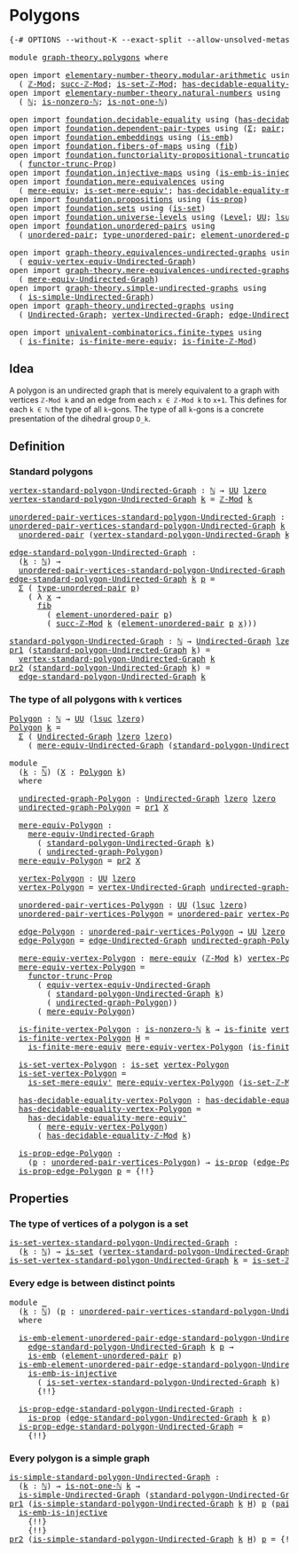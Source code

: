 # Polygons

<pre class="Agda"><a id="21" class="Symbol">{-#</a> <a id="25" class="Keyword">OPTIONS</a> <a id="33" class="Pragma">--without-K</a> <a id="45" class="Pragma">--exact-split</a> <a id="59" class="Pragma">--allow-unsolved-metas</a> <a id="82" class="Symbol">#-}</a>

<a id="87" class="Keyword">module</a> <a id="94" href="graph-theory.polygons.html" class="Module">graph-theory.polygons</a> <a id="116" class="Keyword">where</a>

<a id="123" class="Keyword">open</a> <a id="128" class="Keyword">import</a> <a id="135" href="elementary-number-theory.modular-arithmetic.html" class="Module">elementary-number-theory.modular-arithmetic</a> <a id="179" class="Keyword">using</a>
  <a id="187" class="Symbol">(</a> <a id="189" href="elementary-number-theory.modular-arithmetic.html#3523" class="Function">ℤ-Mod</a><a id="194" class="Symbol">;</a> <a id="196" href="elementary-number-theory.modular-arithmetic.html#5299" class="Function">succ-ℤ-Mod</a><a id="206" class="Symbol">;</a> <a id="208" href="elementary-number-theory.modular-arithmetic.html#4436" class="Function">is-set-ℤ-Mod</a><a id="220" class="Symbol">;</a> <a id="222" href="elementary-number-theory.modular-arithmetic.html#4168" class="Function">has-decidable-equality-ℤ-Mod</a><a id="250" class="Symbol">)</a>
<a id="252" class="Keyword">open</a> <a id="257" class="Keyword">import</a> <a id="264" href="elementary-number-theory.natural-numbers.html" class="Module">elementary-number-theory.natural-numbers</a> <a id="305" class="Keyword">using</a>
  <a id="313" class="Symbol">(</a> <a id="315" href="elementary-number-theory.natural-numbers.html#1444" class="Datatype">ℕ</a><a id="316" class="Symbol">;</a> <a id="318" href="elementary-number-theory.natural-numbers.html#1926" class="Function">is-nonzero-ℕ</a><a id="330" class="Symbol">;</a> <a id="332" href="elementary-number-theory.natural-numbers.html#2080" class="Function">is-not-one-ℕ</a><a id="344" class="Symbol">)</a>

<a id="347" class="Keyword">open</a> <a id="352" class="Keyword">import</a> <a id="359" href="foundation.decidable-equality.html" class="Module">foundation.decidable-equality</a> <a id="389" class="Keyword">using</a> <a id="395" class="Symbol">(</a><a id="396" href="foundation.decidable-equality.html#1785" class="Function">has-decidable-equality</a><a id="418" class="Symbol">)</a>
<a id="420" class="Keyword">open</a> <a id="425" class="Keyword">import</a> <a id="432" href="foundation.dependent-pair-types.html" class="Module">foundation.dependent-pair-types</a> <a id="464" class="Keyword">using</a> <a id="470" class="Symbol">(</a><a id="471" href="foundation-core.dependent-pair-types.html#502" class="Record">Σ</a><a id="472" class="Symbol">;</a> <a id="474" href="foundation-core.dependent-pair-types.html#575" class="InductiveConstructor">pair</a><a id="478" class="Symbol">;</a> <a id="480" href="foundation-core.dependent-pair-types.html#592" class="Field">pr1</a><a id="483" class="Symbol">;</a> <a id="485" href="foundation-core.dependent-pair-types.html#604" class="Field">pr2</a><a id="488" class="Symbol">)</a>
<a id="490" class="Keyword">open</a> <a id="495" class="Keyword">import</a> <a id="502" href="foundation.embeddings.html" class="Module">foundation.embeddings</a> <a id="524" class="Keyword">using</a> <a id="530" class="Symbol">(</a><a id="531" href="foundation-core.embeddings.html#979" class="Function">is-emb</a><a id="537" class="Symbol">)</a>
<a id="539" class="Keyword">open</a> <a id="544" class="Keyword">import</a> <a id="551" href="foundation.fibers-of-maps.html" class="Module">foundation.fibers-of-maps</a> <a id="577" class="Keyword">using</a> <a id="583" class="Symbol">(</a><a id="584" href="foundation-core.fibers-of-maps.html#929" class="Function">fib</a><a id="587" class="Symbol">)</a>
<a id="589" class="Keyword">open</a> <a id="594" class="Keyword">import</a> <a id="601" href="foundation.functoriality-propositional-truncation.html" class="Module">foundation.functoriality-propositional-truncation</a> <a id="651" class="Keyword">using</a>
  <a id="659" class="Symbol">(</a> <a id="661" href="foundation.functoriality-propositional-truncation.html#1451" class="Function">functor-trunc-Prop</a><a id="679" class="Symbol">)</a>
<a id="681" class="Keyword">open</a> <a id="686" class="Keyword">import</a> <a id="693" href="foundation.injective-maps.html" class="Module">foundation.injective-maps</a> <a id="719" class="Keyword">using</a> <a id="725" class="Symbol">(</a><a id="726" href="foundation.injective-maps.html#4595" class="Function">is-emb-is-injective</a><a id="745" class="Symbol">)</a>
<a id="747" class="Keyword">open</a> <a id="752" class="Keyword">import</a> <a id="759" href="foundation.mere-equivalences.html" class="Module">foundation.mere-equivalences</a> <a id="788" class="Keyword">using</a>
  <a id="796" class="Symbol">(</a> <a id="798" href="foundation.mere-equivalences.html#1406" class="Function">mere-equiv</a><a id="808" class="Symbol">;</a> <a id="810" href="foundation.mere-equivalences.html#3465" class="Function">is-set-mere-equiv&#39;</a><a id="828" class="Symbol">;</a> <a id="830" href="foundation.mere-equivalences.html#4004" class="Function">has-decidable-equality-mere-equiv&#39;</a><a id="864" class="Symbol">)</a>
<a id="866" class="Keyword">open</a> <a id="871" class="Keyword">import</a> <a id="878" href="foundation.propositions.html" class="Module">foundation.propositions</a> <a id="902" class="Keyword">using</a> <a id="908" class="Symbol">(</a><a id="909" href="foundation-core.propositions.html#1296" class="Function">is-prop</a><a id="916" class="Symbol">)</a>
<a id="918" class="Keyword">open</a> <a id="923" class="Keyword">import</a> <a id="930" href="foundation.sets.html" class="Module">foundation.sets</a> <a id="946" class="Keyword">using</a> <a id="952" class="Symbol">(</a><a id="953" href="foundation-core.sets.html#1100" class="Function">is-set</a><a id="959" class="Symbol">)</a>
<a id="961" class="Keyword">open</a> <a id="966" class="Keyword">import</a> <a id="973" href="foundation.universe-levels.html" class="Module">foundation.universe-levels</a> <a id="1000" class="Keyword">using</a> <a id="1006" class="Symbol">(</a><a id="1007" href="Agda.Primitive.html#597" class="Postulate">Level</a><a id="1012" class="Symbol">;</a> <a id="1014" href="foundation-core.universe-levels.html#222" class="Primitive">UU</a><a id="1016" class="Symbol">;</a> <a id="1018" href="Agda.Primitive.html#780" class="Primitive">lsuc</a><a id="1022" class="Symbol">;</a> <a id="1024" href="Agda.Primitive.html#764" class="Primitive">lzero</a><a id="1029" class="Symbol">)</a>
<a id="1031" class="Keyword">open</a> <a id="1036" class="Keyword">import</a> <a id="1043" href="foundation.unordered-pairs.html" class="Module">foundation.unordered-pairs</a> <a id="1070" class="Keyword">using</a>
  <a id="1078" class="Symbol">(</a> <a id="1080" href="foundation.unordered-pairs.html#2381" class="Function">unordered-pair</a><a id="1094" class="Symbol">;</a> <a id="1096" href="foundation.unordered-pairs.html#2756" class="Function">type-unordered-pair</a><a id="1115" class="Symbol">;</a> <a id="1117" href="foundation.unordered-pairs.html#3477" class="Function">element-unordered-pair</a><a id="1139" class="Symbol">)</a>

<a id="1142" class="Keyword">open</a> <a id="1147" class="Keyword">import</a> <a id="1154" href="graph-theory.equivalences-undirected-graphs.html" class="Module">graph-theory.equivalences-undirected-graphs</a> <a id="1198" class="Keyword">using</a>
  <a id="1206" class="Symbol">(</a> <a id="1208" href="graph-theory.equivalences-undirected-graphs.html#2222" class="Function">equiv-vertex-equiv-Undirected-Graph</a><a id="1243" class="Symbol">)</a>
<a id="1245" class="Keyword">open</a> <a id="1250" class="Keyword">import</a> <a id="1257" href="graph-theory.mere-equivalences-undirected-graphs.html" class="Module">graph-theory.mere-equivalences-undirected-graphs</a> <a id="1306" class="Keyword">using</a>
  <a id="1314" class="Symbol">(</a> <a id="1316" href="graph-theory.mere-equivalences-undirected-graphs.html#1028" class="Function">mere-equiv-Undirected-Graph</a><a id="1343" class="Symbol">)</a>
<a id="1345" class="Keyword">open</a> <a id="1350" class="Keyword">import</a> <a id="1357" href="graph-theory.simple-undirected-graphs.html" class="Module">graph-theory.simple-undirected-graphs</a> <a id="1395" class="Keyword">using</a>
  <a id="1403" class="Symbol">(</a> <a id="1405" href="graph-theory.simple-undirected-graphs.html#1589" class="Function">is-simple-Undirected-Graph</a><a id="1431" class="Symbol">)</a>
<a id="1433" class="Keyword">open</a> <a id="1438" class="Keyword">import</a> <a id="1445" href="graph-theory.undirected-graphs.html" class="Module">graph-theory.undirected-graphs</a> <a id="1476" class="Keyword">using</a>
  <a id="1484" class="Symbol">(</a> <a id="1486" href="graph-theory.undirected-graphs.html#785" class="Function">Undirected-Graph</a><a id="1502" class="Symbol">;</a> <a id="1504" href="graph-theory.undirected-graphs.html#981" class="Function">vertex-Undirected-Graph</a><a id="1527" class="Symbol">;</a> <a id="1529" href="graph-theory.undirected-graphs.html#1651" class="Function">edge-Undirected-Graph</a><a id="1550" class="Symbol">)</a>

<a id="1553" class="Keyword">open</a> <a id="1558" class="Keyword">import</a> <a id="1565" href="univalent-combinatorics.finite-types.html" class="Module">univalent-combinatorics.finite-types</a> <a id="1602" class="Keyword">using</a>
  <a id="1610" class="Symbol">(</a> <a id="1612" href="univalent-combinatorics.finite-types.html#4248" class="Function">is-finite</a><a id="1621" class="Symbol">;</a> <a id="1623" href="univalent-combinatorics.finite-types.html#7284" class="Function">is-finite-mere-equiv</a><a id="1643" class="Symbol">;</a> <a id="1645" href="univalent-combinatorics.finite-types.html#10732" class="Function">is-finite-ℤ-Mod</a><a id="1660" class="Symbol">)</a>
</pre>
## Idea

A polygon is an undirected graph that is merely equivalent to a graph with vertices `ℤ-Mod k` and an edge from each `x ∈ ℤ-Mod k` to `x+1`. This defines for each `k ∈ ℕ` the type of all `k`-gons. The type of all `k`-gons is a concrete presentation of the dihedral group `D_k`.

## Definition

### Standard polygons

<pre class="Agda"><a id="vertex-standard-polygon-Undirected-Graph"></a><a id="2000" href="graph-theory.polygons.html#2000" class="Function">vertex-standard-polygon-Undirected-Graph</a> <a id="2041" class="Symbol">:</a> <a id="2043" href="elementary-number-theory.natural-numbers.html#1444" class="Datatype">ℕ</a> <a id="2045" class="Symbol">→</a> <a id="2047" href="foundation-core.universe-levels.html#222" class="Primitive">UU</a> <a id="2050" href="Agda.Primitive.html#764" class="Primitive">lzero</a>
<a id="2056" href="graph-theory.polygons.html#2000" class="Function">vertex-standard-polygon-Undirected-Graph</a> <a id="2097" href="graph-theory.polygons.html#2097" class="Bound">k</a> <a id="2099" class="Symbol">=</a> <a id="2101" href="elementary-number-theory.modular-arithmetic.html#3523" class="Function">ℤ-Mod</a> <a id="2107" href="graph-theory.polygons.html#2097" class="Bound">k</a>

<a id="unordered-pair-vertices-standard-polygon-Undirected-Graph"></a><a id="2110" href="graph-theory.polygons.html#2110" class="Function">unordered-pair-vertices-standard-polygon-Undirected-Graph</a> <a id="2168" class="Symbol">:</a> <a id="2170" href="elementary-number-theory.natural-numbers.html#1444" class="Datatype">ℕ</a> <a id="2172" class="Symbol">→</a> <a id="2174" href="foundation-core.universe-levels.html#222" class="Primitive">UU</a> <a id="2177" class="Symbol">(</a><a id="2178" href="Agda.Primitive.html#780" class="Primitive">lsuc</a> <a id="2183" href="Agda.Primitive.html#764" class="Primitive">lzero</a><a id="2188" class="Symbol">)</a>
<a id="2190" href="graph-theory.polygons.html#2110" class="Function">unordered-pair-vertices-standard-polygon-Undirected-Graph</a> <a id="2248" href="graph-theory.polygons.html#2248" class="Bound">k</a> <a id="2250" class="Symbol">=</a>
  <a id="2254" href="foundation.unordered-pairs.html#2381" class="Function">unordered-pair</a> <a id="2269" class="Symbol">(</a><a id="2270" href="graph-theory.polygons.html#2000" class="Function">vertex-standard-polygon-Undirected-Graph</a> <a id="2311" href="graph-theory.polygons.html#2248" class="Bound">k</a><a id="2312" class="Symbol">)</a>

<a id="edge-standard-polygon-Undirected-Graph"></a><a id="2315" href="graph-theory.polygons.html#2315" class="Function">edge-standard-polygon-Undirected-Graph</a> <a id="2354" class="Symbol">:</a>
  <a id="2358" class="Symbol">(</a><a id="2359" href="graph-theory.polygons.html#2359" class="Bound">k</a> <a id="2361" class="Symbol">:</a> <a id="2363" href="elementary-number-theory.natural-numbers.html#1444" class="Datatype">ℕ</a><a id="2364" class="Symbol">)</a> <a id="2366" class="Symbol">→</a>
  <a id="2370" href="graph-theory.polygons.html#2110" class="Function">unordered-pair-vertices-standard-polygon-Undirected-Graph</a> <a id="2428" href="graph-theory.polygons.html#2359" class="Bound">k</a> <a id="2430" class="Symbol">→</a> <a id="2432" href="foundation-core.universe-levels.html#222" class="Primitive">UU</a> <a id="2435" href="Agda.Primitive.html#764" class="Primitive">lzero</a>
<a id="2441" href="graph-theory.polygons.html#2315" class="Function">edge-standard-polygon-Undirected-Graph</a> <a id="2480" href="graph-theory.polygons.html#2480" class="Bound">k</a> <a id="2482" href="graph-theory.polygons.html#2482" class="Bound">p</a> <a id="2484" class="Symbol">=</a>
  <a id="2488" href="foundation-core.dependent-pair-types.html#502" class="Record">Σ</a> <a id="2490" class="Symbol">(</a> <a id="2492" href="foundation.unordered-pairs.html#2756" class="Function">type-unordered-pair</a> <a id="2512" href="graph-theory.polygons.html#2482" class="Bound">p</a><a id="2513" class="Symbol">)</a>
    <a id="2519" class="Symbol">(</a> <a id="2521" class="Symbol">λ</a> <a id="2523" href="graph-theory.polygons.html#2523" class="Bound">x</a> <a id="2525" class="Symbol">→</a>
      <a id="2533" href="foundation-core.fibers-of-maps.html#929" class="Function">fib</a>
        <a id="2545" class="Symbol">(</a> <a id="2547" href="foundation.unordered-pairs.html#3477" class="Function">element-unordered-pair</a> <a id="2570" href="graph-theory.polygons.html#2482" class="Bound">p</a><a id="2571" class="Symbol">)</a>
        <a id="2581" class="Symbol">(</a> <a id="2583" href="elementary-number-theory.modular-arithmetic.html#5299" class="Function">succ-ℤ-Mod</a> <a id="2594" href="graph-theory.polygons.html#2480" class="Bound">k</a> <a id="2596" class="Symbol">(</a><a id="2597" href="foundation.unordered-pairs.html#3477" class="Function">element-unordered-pair</a> <a id="2620" href="graph-theory.polygons.html#2482" class="Bound">p</a> <a id="2622" href="graph-theory.polygons.html#2523" class="Bound">x</a><a id="2623" class="Symbol">)))</a>

<a id="standard-polygon-Undirected-Graph"></a><a id="2628" href="graph-theory.polygons.html#2628" class="Function">standard-polygon-Undirected-Graph</a> <a id="2662" class="Symbol">:</a> <a id="2664" href="elementary-number-theory.natural-numbers.html#1444" class="Datatype">ℕ</a> <a id="2666" class="Symbol">→</a> <a id="2668" href="graph-theory.undirected-graphs.html#785" class="Function">Undirected-Graph</a> <a id="2685" href="Agda.Primitive.html#764" class="Primitive">lzero</a> <a id="2691" href="Agda.Primitive.html#764" class="Primitive">lzero</a>
<a id="2697" href="foundation-core.dependent-pair-types.html#592" class="Field">pr1</a> <a id="2701" class="Symbol">(</a><a id="2702" href="graph-theory.polygons.html#2628" class="Function">standard-polygon-Undirected-Graph</a> <a id="2736" href="graph-theory.polygons.html#2736" class="Bound">k</a><a id="2737" class="Symbol">)</a> <a id="2739" class="Symbol">=</a>
  <a id="2743" href="graph-theory.polygons.html#2000" class="Function">vertex-standard-polygon-Undirected-Graph</a> <a id="2784" href="graph-theory.polygons.html#2736" class="Bound">k</a>
<a id="2786" href="foundation-core.dependent-pair-types.html#604" class="Field">pr2</a> <a id="2790" class="Symbol">(</a><a id="2791" href="graph-theory.polygons.html#2628" class="Function">standard-polygon-Undirected-Graph</a> <a id="2825" href="graph-theory.polygons.html#2825" class="Bound">k</a><a id="2826" class="Symbol">)</a> <a id="2828" class="Symbol">=</a>
  <a id="2832" href="graph-theory.polygons.html#2315" class="Function">edge-standard-polygon-Undirected-Graph</a> <a id="2871" href="graph-theory.polygons.html#2825" class="Bound">k</a>
</pre>
### The type of all polygons with `k` vertices

<pre class="Agda"><a id="Polygon"></a><a id="2934" href="graph-theory.polygons.html#2934" class="Function">Polygon</a> <a id="2942" class="Symbol">:</a> <a id="2944" href="elementary-number-theory.natural-numbers.html#1444" class="Datatype">ℕ</a> <a id="2946" class="Symbol">→</a> <a id="2948" href="foundation-core.universe-levels.html#222" class="Primitive">UU</a> <a id="2951" class="Symbol">(</a><a id="2952" href="Agda.Primitive.html#780" class="Primitive">lsuc</a> <a id="2957" href="Agda.Primitive.html#764" class="Primitive">lzero</a><a id="2962" class="Symbol">)</a>
<a id="2964" href="graph-theory.polygons.html#2934" class="Function">Polygon</a> <a id="2972" href="graph-theory.polygons.html#2972" class="Bound">k</a> <a id="2974" class="Symbol">=</a>
  <a id="2978" href="foundation-core.dependent-pair-types.html#502" class="Record">Σ</a> <a id="2980" class="Symbol">(</a> <a id="2982" href="graph-theory.undirected-graphs.html#785" class="Function">Undirected-Graph</a> <a id="2999" href="Agda.Primitive.html#764" class="Primitive">lzero</a> <a id="3005" href="Agda.Primitive.html#764" class="Primitive">lzero</a><a id="3010" class="Symbol">)</a>
    <a id="3016" class="Symbol">(</a> <a id="3018" href="graph-theory.mere-equivalences-undirected-graphs.html#1028" class="Function">mere-equiv-Undirected-Graph</a> <a id="3046" class="Symbol">(</a><a id="3047" href="graph-theory.polygons.html#2628" class="Function">standard-polygon-Undirected-Graph</a> <a id="3081" href="graph-theory.polygons.html#2972" class="Bound">k</a><a id="3082" class="Symbol">))</a>

<a id="3086" class="Keyword">module</a> <a id="3093" href="graph-theory.polygons.html#3093" class="Module">_</a>
  <a id="3097" class="Symbol">(</a><a id="3098" href="graph-theory.polygons.html#3098" class="Bound">k</a> <a id="3100" class="Symbol">:</a> <a id="3102" href="elementary-number-theory.natural-numbers.html#1444" class="Datatype">ℕ</a><a id="3103" class="Symbol">)</a> <a id="3105" class="Symbol">(</a><a id="3106" href="graph-theory.polygons.html#3106" class="Bound">X</a> <a id="3108" class="Symbol">:</a> <a id="3110" href="graph-theory.polygons.html#2934" class="Function">Polygon</a> <a id="3118" href="graph-theory.polygons.html#3098" class="Bound">k</a><a id="3119" class="Symbol">)</a>
  <a id="3123" class="Keyword">where</a>
  
  <a id="3134" href="graph-theory.polygons.html#3134" class="Function">undirected-graph-Polygon</a> <a id="3159" class="Symbol">:</a> <a id="3161" href="graph-theory.undirected-graphs.html#785" class="Function">Undirected-Graph</a> <a id="3178" href="Agda.Primitive.html#764" class="Primitive">lzero</a> <a id="3184" href="Agda.Primitive.html#764" class="Primitive">lzero</a>
  <a id="3192" href="graph-theory.polygons.html#3134" class="Function">undirected-graph-Polygon</a> <a id="3217" class="Symbol">=</a> <a id="3219" href="foundation-core.dependent-pair-types.html#592" class="Field">pr1</a> <a id="3223" href="graph-theory.polygons.html#3106" class="Bound">X</a>

  <a id="3228" href="graph-theory.polygons.html#3228" class="Function">mere-equiv-Polygon</a> <a id="3247" class="Symbol">:</a>
    <a id="3253" href="graph-theory.mere-equivalences-undirected-graphs.html#1028" class="Function">mere-equiv-Undirected-Graph</a>
      <a id="3287" class="Symbol">(</a> <a id="3289" href="graph-theory.polygons.html#2628" class="Function">standard-polygon-Undirected-Graph</a> <a id="3323" href="graph-theory.polygons.html#3098" class="Bound">k</a><a id="3324" class="Symbol">)</a>
      <a id="3332" class="Symbol">(</a> <a id="3334" href="graph-theory.polygons.html#3134" class="Function">undirected-graph-Polygon</a><a id="3358" class="Symbol">)</a>
  <a id="3362" href="graph-theory.polygons.html#3228" class="Function">mere-equiv-Polygon</a> <a id="3381" class="Symbol">=</a> <a id="3383" href="foundation-core.dependent-pair-types.html#604" class="Field">pr2</a> <a id="3387" href="graph-theory.polygons.html#3106" class="Bound">X</a>

  <a id="3392" href="graph-theory.polygons.html#3392" class="Function">vertex-Polygon</a> <a id="3407" class="Symbol">:</a> <a id="3409" href="foundation-core.universe-levels.html#222" class="Primitive">UU</a> <a id="3412" href="Agda.Primitive.html#764" class="Primitive">lzero</a>
  <a id="3420" href="graph-theory.polygons.html#3392" class="Function">vertex-Polygon</a> <a id="3435" class="Symbol">=</a> <a id="3437" href="graph-theory.undirected-graphs.html#981" class="Function">vertex-Undirected-Graph</a> <a id="3461" href="graph-theory.polygons.html#3134" class="Function">undirected-graph-Polygon</a>

  <a id="3489" href="graph-theory.polygons.html#3489" class="Function">unordered-pair-vertices-Polygon</a> <a id="3521" class="Symbol">:</a> <a id="3523" href="foundation-core.universe-levels.html#222" class="Primitive">UU</a> <a id="3526" class="Symbol">(</a><a id="3527" href="Agda.Primitive.html#780" class="Primitive">lsuc</a> <a id="3532" href="Agda.Primitive.html#764" class="Primitive">lzero</a><a id="3537" class="Symbol">)</a>
  <a id="3541" href="graph-theory.polygons.html#3489" class="Function">unordered-pair-vertices-Polygon</a> <a id="3573" class="Symbol">=</a> <a id="3575" href="foundation.unordered-pairs.html#2381" class="Function">unordered-pair</a> <a id="3590" href="graph-theory.polygons.html#3392" class="Function">vertex-Polygon</a>

  <a id="3608" href="graph-theory.polygons.html#3608" class="Function">edge-Polygon</a> <a id="3621" class="Symbol">:</a> <a id="3623" href="graph-theory.polygons.html#3489" class="Function">unordered-pair-vertices-Polygon</a> <a id="3655" class="Symbol">→</a> <a id="3657" href="foundation-core.universe-levels.html#222" class="Primitive">UU</a> <a id="3660" href="Agda.Primitive.html#764" class="Primitive">lzero</a>
  <a id="3668" href="graph-theory.polygons.html#3608" class="Function">edge-Polygon</a> <a id="3681" class="Symbol">=</a> <a id="3683" href="graph-theory.undirected-graphs.html#1651" class="Function">edge-Undirected-Graph</a> <a id="3705" href="graph-theory.polygons.html#3134" class="Function">undirected-graph-Polygon</a>

  <a id="3733" href="graph-theory.polygons.html#3733" class="Function">mere-equiv-vertex-Polygon</a> <a id="3759" class="Symbol">:</a> <a id="3761" href="foundation.mere-equivalences.html#1406" class="Function">mere-equiv</a> <a id="3772" class="Symbol">(</a><a id="3773" href="elementary-number-theory.modular-arithmetic.html#3523" class="Function">ℤ-Mod</a> <a id="3779" href="graph-theory.polygons.html#3098" class="Bound">k</a><a id="3780" class="Symbol">)</a> <a id="3782" href="graph-theory.polygons.html#3392" class="Function">vertex-Polygon</a>
  <a id="3799" href="graph-theory.polygons.html#3733" class="Function">mere-equiv-vertex-Polygon</a> <a id="3825" class="Symbol">=</a>
    <a id="3831" href="foundation.functoriality-propositional-truncation.html#1451" class="Function">functor-trunc-Prop</a>
      <a id="3856" class="Symbol">(</a> <a id="3858" href="graph-theory.equivalences-undirected-graphs.html#2222" class="Function">equiv-vertex-equiv-Undirected-Graph</a>
        <a id="3902" class="Symbol">(</a> <a id="3904" href="graph-theory.polygons.html#2628" class="Function">standard-polygon-Undirected-Graph</a> <a id="3938" href="graph-theory.polygons.html#3098" class="Bound">k</a><a id="3939" class="Symbol">)</a>
        <a id="3949" class="Symbol">(</a> <a id="3951" href="graph-theory.polygons.html#3134" class="Function">undirected-graph-Polygon</a><a id="3975" class="Symbol">))</a>
      <a id="3984" class="Symbol">(</a> <a id="3986" href="graph-theory.polygons.html#3228" class="Function">mere-equiv-Polygon</a><a id="4004" class="Symbol">)</a>

  <a id="4009" href="graph-theory.polygons.html#4009" class="Function">is-finite-vertex-Polygon</a> <a id="4034" class="Symbol">:</a> <a id="4036" href="elementary-number-theory.natural-numbers.html#1926" class="Function">is-nonzero-ℕ</a> <a id="4049" href="graph-theory.polygons.html#3098" class="Bound">k</a> <a id="4051" class="Symbol">→</a> <a id="4053" href="univalent-combinatorics.finite-types.html#4248" class="Function">is-finite</a> <a id="4063" href="graph-theory.polygons.html#3392" class="Function">vertex-Polygon</a>
  <a id="4080" href="graph-theory.polygons.html#4009" class="Function">is-finite-vertex-Polygon</a> <a id="4105" href="graph-theory.polygons.html#4105" class="Bound">H</a> <a id="4107" class="Symbol">=</a>
    <a id="4113" href="univalent-combinatorics.finite-types.html#7284" class="Function">is-finite-mere-equiv</a> <a id="4134" href="graph-theory.polygons.html#3733" class="Function">mere-equiv-vertex-Polygon</a> <a id="4160" class="Symbol">(</a><a id="4161" href="univalent-combinatorics.finite-types.html#10732" class="Function">is-finite-ℤ-Mod</a> <a id="4177" href="graph-theory.polygons.html#4105" class="Bound">H</a><a id="4178" class="Symbol">)</a>

  <a id="4183" href="graph-theory.polygons.html#4183" class="Function">is-set-vertex-Polygon</a> <a id="4205" class="Symbol">:</a> <a id="4207" href="foundation-core.sets.html#1100" class="Function">is-set</a> <a id="4214" href="graph-theory.polygons.html#3392" class="Function">vertex-Polygon</a>
  <a id="4231" href="graph-theory.polygons.html#4183" class="Function">is-set-vertex-Polygon</a> <a id="4253" class="Symbol">=</a>
    <a id="4259" href="foundation.mere-equivalences.html#3465" class="Function">is-set-mere-equiv&#39;</a> <a id="4278" href="graph-theory.polygons.html#3733" class="Function">mere-equiv-vertex-Polygon</a> <a id="4304" class="Symbol">(</a><a id="4305" href="elementary-number-theory.modular-arithmetic.html#4436" class="Function">is-set-ℤ-Mod</a> <a id="4318" href="graph-theory.polygons.html#3098" class="Bound">k</a><a id="4319" class="Symbol">)</a>

  <a id="4324" href="graph-theory.polygons.html#4324" class="Function">has-decidable-equality-vertex-Polygon</a> <a id="4362" class="Symbol">:</a> <a id="4364" href="foundation.decidable-equality.html#1785" class="Function">has-decidable-equality</a> <a id="4387" href="graph-theory.polygons.html#3392" class="Function">vertex-Polygon</a>
  <a id="4404" href="graph-theory.polygons.html#4324" class="Function">has-decidable-equality-vertex-Polygon</a> <a id="4442" class="Symbol">=</a>
    <a id="4448" href="foundation.mere-equivalences.html#4004" class="Function">has-decidable-equality-mere-equiv&#39;</a>
      <a id="4489" class="Symbol">(</a> <a id="4491" href="graph-theory.polygons.html#3733" class="Function">mere-equiv-vertex-Polygon</a><a id="4516" class="Symbol">)</a>
      <a id="4524" class="Symbol">(</a> <a id="4526" href="elementary-number-theory.modular-arithmetic.html#4168" class="Function">has-decidable-equality-ℤ-Mod</a> <a id="4555" href="graph-theory.polygons.html#3098" class="Bound">k</a><a id="4556" class="Symbol">)</a>

  <a id="4561" href="graph-theory.polygons.html#4561" class="Function">is-prop-edge-Polygon</a> <a id="4582" class="Symbol">:</a>
    <a id="4588" class="Symbol">(</a><a id="4589" href="graph-theory.polygons.html#4589" class="Bound">p</a> <a id="4591" class="Symbol">:</a> <a id="4593" href="graph-theory.polygons.html#3489" class="Function">unordered-pair-vertices-Polygon</a><a id="4624" class="Symbol">)</a> <a id="4626" class="Symbol">→</a> <a id="4628" href="foundation-core.propositions.html#1296" class="Function">is-prop</a> <a id="4636" class="Symbol">(</a><a id="4637" href="graph-theory.polygons.html#3608" class="Function">edge-Polygon</a> <a id="4650" href="graph-theory.polygons.html#4589" class="Bound">p</a><a id="4651" class="Symbol">)</a>
  <a id="4655" href="graph-theory.polygons.html#4561" class="Function">is-prop-edge-Polygon</a> <a id="4676" href="graph-theory.polygons.html#4676" class="Bound">p</a> <a id="4678" class="Symbol">=</a> <a id="4680" class="Hole">{!!}</a>
</pre>
## Properties

### The type of vertices of a polygon is a set

<pre class="Agda"><a id="is-set-vertex-standard-polygon-Undirected-Graph"></a><a id="4761" href="graph-theory.polygons.html#4761" class="Function">is-set-vertex-standard-polygon-Undirected-Graph</a> <a id="4809" class="Symbol">:</a>
  <a id="4813" class="Symbol">(</a><a id="4814" href="graph-theory.polygons.html#4814" class="Bound">k</a> <a id="4816" class="Symbol">:</a> <a id="4818" href="elementary-number-theory.natural-numbers.html#1444" class="Datatype">ℕ</a><a id="4819" class="Symbol">)</a> <a id="4821" class="Symbol">→</a> <a id="4823" href="foundation-core.sets.html#1100" class="Function">is-set</a> <a id="4830" class="Symbol">(</a><a id="4831" href="graph-theory.polygons.html#2000" class="Function">vertex-standard-polygon-Undirected-Graph</a> <a id="4872" href="graph-theory.polygons.html#4814" class="Bound">k</a><a id="4873" class="Symbol">)</a>
<a id="4875" href="graph-theory.polygons.html#4761" class="Function">is-set-vertex-standard-polygon-Undirected-Graph</a> <a id="4923" href="graph-theory.polygons.html#4923" class="Bound">k</a> <a id="4925" class="Symbol">=</a> <a id="4927" href="elementary-number-theory.modular-arithmetic.html#4436" class="Function">is-set-ℤ-Mod</a> <a id="4940" href="graph-theory.polygons.html#4923" class="Bound">k</a>
</pre>
### Every edge is between distinct points

<pre class="Agda"><a id="4998" class="Keyword">module</a> <a id="5005" href="graph-theory.polygons.html#5005" class="Module">_</a>
  <a id="5009" class="Symbol">(</a><a id="5010" href="graph-theory.polygons.html#5010" class="Bound">k</a> <a id="5012" class="Symbol">:</a> <a id="5014" href="elementary-number-theory.natural-numbers.html#1444" class="Datatype">ℕ</a><a id="5015" class="Symbol">)</a> <a id="5017" class="Symbol">(</a><a id="5018" href="graph-theory.polygons.html#5018" class="Bound">p</a> <a id="5020" class="Symbol">:</a> <a id="5022" href="graph-theory.polygons.html#2110" class="Function">unordered-pair-vertices-standard-polygon-Undirected-Graph</a> <a id="5080" href="graph-theory.polygons.html#5010" class="Bound">k</a><a id="5081" class="Symbol">)</a>
  <a id="5085" class="Keyword">where</a>
  
  <a id="5096" href="graph-theory.polygons.html#5096" class="Function">is-emb-element-unordered-pair-edge-standard-polygon-Undirected-Graph</a> <a id="5165" class="Symbol">:</a>
    <a id="5171" href="graph-theory.polygons.html#2315" class="Function">edge-standard-polygon-Undirected-Graph</a> <a id="5210" href="graph-theory.polygons.html#5010" class="Bound">k</a> <a id="5212" href="graph-theory.polygons.html#5018" class="Bound">p</a> <a id="5214" class="Symbol">→</a> 
    <a id="5221" href="foundation-core.embeddings.html#979" class="Function">is-emb</a> <a id="5228" class="Symbol">(</a><a id="5229" href="foundation.unordered-pairs.html#3477" class="Function">element-unordered-pair</a> <a id="5252" href="graph-theory.polygons.html#5018" class="Bound">p</a><a id="5253" class="Symbol">)</a>
  <a id="5257" href="graph-theory.polygons.html#5096" class="Function">is-emb-element-unordered-pair-edge-standard-polygon-Undirected-Graph</a> <a id="5326" href="graph-theory.polygons.html#5326" class="Bound">e</a> <a id="5328" class="Symbol">=</a>
    <a id="5334" href="foundation.injective-maps.html#4595" class="Function">is-emb-is-injective</a>
      <a id="5360" class="Symbol">(</a> <a id="5362" href="graph-theory.polygons.html#4761" class="Function">is-set-vertex-standard-polygon-Undirected-Graph</a> <a id="5410" href="graph-theory.polygons.html#5010" class="Bound">k</a><a id="5411" class="Symbol">)</a>
      <a id="5419" class="Hole">{!!}</a>

  <a id="5427" href="graph-theory.polygons.html#5427" class="Function">is-prop-edge-standard-polygon-Undirected-Graph</a> <a id="5474" class="Symbol">:</a>
    <a id="5480" href="foundation-core.propositions.html#1296" class="Function">is-prop</a> <a id="5488" class="Symbol">(</a><a id="5489" href="graph-theory.polygons.html#2315" class="Function">edge-standard-polygon-Undirected-Graph</a> <a id="5528" href="graph-theory.polygons.html#5010" class="Bound">k</a> <a id="5530" href="graph-theory.polygons.html#5018" class="Bound">p</a><a id="5531" class="Symbol">)</a>
  <a id="5535" href="graph-theory.polygons.html#5427" class="Function">is-prop-edge-standard-polygon-Undirected-Graph</a> <a id="5582" class="Symbol">=</a>
    <a id="5588" class="Hole">{!!}</a>
</pre>
### Every polygon is a simple graph

<pre class="Agda"><a id="is-simple-standard-polygon-Undirected-Graph"></a><a id="5643" href="graph-theory.polygons.html#5643" class="Function">is-simple-standard-polygon-Undirected-Graph</a> <a id="5687" class="Symbol">:</a>
  <a id="5691" class="Symbol">(</a><a id="5692" href="graph-theory.polygons.html#5692" class="Bound">k</a> <a id="5694" class="Symbol">:</a> <a id="5696" href="elementary-number-theory.natural-numbers.html#1444" class="Datatype">ℕ</a><a id="5697" class="Symbol">)</a> <a id="5699" class="Symbol">→</a> <a id="5701" href="elementary-number-theory.natural-numbers.html#2080" class="Function">is-not-one-ℕ</a> <a id="5714" href="graph-theory.polygons.html#5692" class="Bound">k</a> <a id="5716" class="Symbol">→</a>
  <a id="5720" href="graph-theory.simple-undirected-graphs.html#1589" class="Function">is-simple-Undirected-Graph</a> <a id="5747" class="Symbol">(</a><a id="5748" href="graph-theory.polygons.html#2628" class="Function">standard-polygon-Undirected-Graph</a> <a id="5782" href="graph-theory.polygons.html#5692" class="Bound">k</a><a id="5783" class="Symbol">)</a>
<a id="5785" href="foundation-core.dependent-pair-types.html#592" class="Field">pr1</a> <a id="5789" class="Symbol">(</a><a id="5790" href="graph-theory.polygons.html#5643" class="Function">is-simple-standard-polygon-Undirected-Graph</a> <a id="5834" href="graph-theory.polygons.html#5834" class="Bound">k</a> <a id="5836" href="graph-theory.polygons.html#5836" class="Bound">H</a><a id="5837" class="Symbol">)</a> <a id="5839" href="graph-theory.polygons.html#5839" class="Bound">p</a> <a id="5841" class="Symbol">(</a><a id="5842" href="foundation-core.dependent-pair-types.html#575" class="InductiveConstructor">pair</a> <a id="5847" href="graph-theory.polygons.html#5847" class="Bound">x</a> <a id="5849" class="Symbol">(</a><a id="5850" href="foundation-core.dependent-pair-types.html#575" class="InductiveConstructor">pair</a> <a id="5855" href="graph-theory.polygons.html#5855" class="Bound">y</a> <a id="5857" href="graph-theory.polygons.html#5857" class="Bound">α</a><a id="5858" class="Symbol">))</a> <a id="5861" class="Symbol">=</a>
  <a id="5865" href="foundation.injective-maps.html#4595" class="Function">is-emb-is-injective</a>
    <a id="5889" class="Hole">{!!}</a>
    <a id="5898" class="Hole">{!!}</a>
<a id="5903" href="foundation-core.dependent-pair-types.html#604" class="Field">pr2</a> <a id="5907" class="Symbol">(</a><a id="5908" href="graph-theory.polygons.html#5643" class="Function">is-simple-standard-polygon-Undirected-Graph</a> <a id="5952" href="graph-theory.polygons.html#5952" class="Bound">k</a> <a id="5954" href="graph-theory.polygons.html#5954" class="Bound">H</a><a id="5955" class="Symbol">)</a> <a id="5957" href="graph-theory.polygons.html#5957" class="Bound">p</a> <a id="5959" class="Symbol">=</a> <a id="5961" class="Hole">{!!}</a>
</pre>
